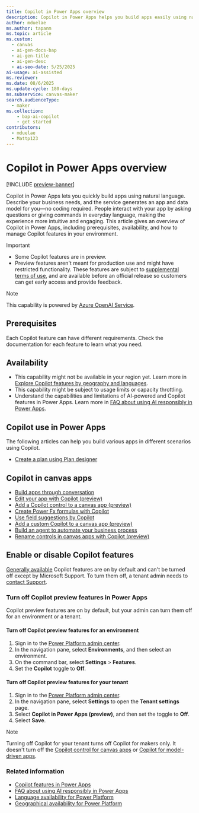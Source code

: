```yaml
---
title: Copilot in Power Apps overview
description: Copilot in Power Apps helps you build apps easily using natural language. Discover how to create apps faster and boost productivity. Try Copilot today!
author: mduelae
ms.author: tapanm
ms.topic: article
ms.custom: 
  - canvas
  - ai-gen-docs-bap
  - ai-gen-title
  - ai-gen-desc
  - ai-seo-date: 5/25/2025
ai-usage: ai-assisted
ms.reviewer: 
ms.date: 08/6/2025
ms.update-cycle: 180-days
ms.subservice: canvas-maker
search.audienceType: 
  - maker
ms.collection: 
    - bap-ai-copilot
    - get started
contributors:
  - mduelae
  - Mattp123
---
```


# Copilot in Power Apps overview 

[!INCLUDE [preview-banner](~/../shared-content/shared/preview-includes/preview-banner.md)]

Copilot in Power Apps lets you quickly build apps using natural language. Describe your business needs, and the service generates an app and data model for you—no coding required. People interact with your app by asking questions or giving commands in everyday language, making the experience more intuitive and engaging. This article gives an overview of Copilot in Power Apps, including prerequisites, availability, and how to manage Copilot features in your environment.

> [!IMPORTANT]
>
> - Some Copilot features are in preview.
> - Preview features aren't meant for production use and might have restricted functionality. These features are subject to [supplemental terms of use](https://go.microsoft.com/fwlink/?linkid=2189520), and are available before an official release so customers can get early access and provide feedback.

> [!NOTE]
>
> This capability is powered by [Azure OpenAI Service](/azure/cognitive-services/openai/overview).

## Prerequisites

Each Copilot feature can have different requirements. Check the documentation for each feature to learn what you need.


## Availability

- This capability might not be available in your region yet. Learn more in [Explore Copilot features by geography and languages](https://releaseplans.microsoft.com/en-US/availability-reports/?report=copilotfeaturereport).
- This capability might be subject to usage limits or capacity throttling.
- Understand the capabilities and limitations of AI-powered and Copilot features in Power Apps. Learn more in [FAQ about using AI responsibly in Power Apps](../common/transparency-note.md).

## Copilot use in Power Apps

The following articles can help you build various apps in different scenarios using Copilot.

- [Create a plan using Plan designer](../plan-designer/create-plan.md)

## Copilot in canvas apps

- [Build apps through conversation](ai-conversations-create-app.md)
- [Edit your app with Copilot (preview)](ai-edit-app.md)
- [Add a Copilot control to a canvas app (preview)](add-ai-copilot.md)
- [Create Power Fx formulas with Copilot](ai-formulas-formulabar.md)
- [Use field suggestions by Copilot](ai-field-suggestions.md)
- [Add a custom Copilot to a canvas app (preview)](add-custom-copilot.md)
- [Build an agent to automate your business process](agent-builder.md)
- [Rename controls in canvas apps with Copilot (preview)](./controls/copilot-rename-controls.md)



## Enable or disable Copilot features

 [Generally available](/power-platform/admin/general-availability-deployment) Copilot features are on by default and can't be turned off except by Microsoft Support. To turn them off, a tenant admin needs to [contact Support](/power-platform/admin/get-help-support).

### Turn off Copilot preview features in Power Apps

Copilot preview features are on by default, but your admin can turn them off for an environment or a tenant.

#### Turn off Copilot preview features for an environment

1. Sign in to the [Power Platform admin center](https://admin.powerplatform.microsoft.com/).
1. In the navigation pane, select **Environments**, and then select an environment.
1. On the command bar, select **Settings** > **Features**.
1. Set the **Copilot** toggle to **Off**.

#### Turn off Copilot preview features for your tenant

1. Sign in to the [Power Platform admin center](https://admin.powerplatform.microsoft.com/).
1. In the navigation pane, select **Settings** to open the **Tenant settings** page.
1. Select **Copilot in Power Apps (preview)**, and then set the toggle to **Off**.
1. Select **Save**.

> [!NOTE]
> Turning off Copilot for your tenant turns off Copilot for makers only. It doesn't turn off the [Copilot control for canvas apps](add-ai-copilot.md) or [Copilot for model-driven apps](../model-driven-apps/add-ai-copilot.md).

### Related information

- [Copilot features in Power Apps](../../copilot-landing-page.yml)
- [FAQ about using AI responsibly in Power Apps](../common/transparency-note.md)
- [Language availability for Power Platform](https://dynamics.microsoft.com/availability-reports/languagereport/)
- [Geographical availability for Power Platform](https://dynamics.microsoft.com/availability-reports/georeport/)
